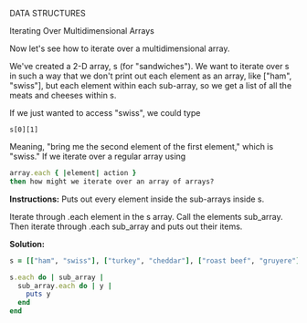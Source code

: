 DATA STRUCTURES

Iterating Over Multidimensional Arrays

Now let's see how to iterate over a multidimensional array.

We've created a 2-D array, s (for "sandwiches"). We want to iterate over s in such a way that we don't print out each element as an array, like ["ham", "swiss"], but each element within each sub-array, so we get a list of all the meats and cheeses within s.

If we just wanted to access "swiss", we could type
```
s[0][1]
```
Meaning, "bring me the second element of the first element," which is "swiss." If we iterate over a regular array using
```Ruby
array.each { |element| action }
then how might we iterate over an array of arrays?
```
**Instructions:**
Puts out every element inside the sub-arrays inside s.

Iterate through .each element in the s array. Call the elements sub_array.
Then iterate through .each sub_array and puts out their items.

**Solution:**
```Ruby
s = [["ham", "swiss"], ["turkey", "cheddar"], ["roast beef", "gruyere"]]

s.each do | sub_array |
  sub_array.each do | y |
    puts y
  end
end
```
